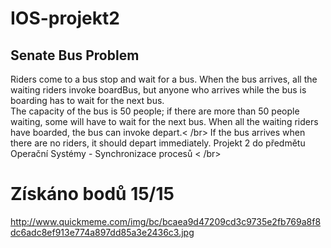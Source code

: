 # IOS-projekt2
## Senate Bus Problem
Riders come to a bus stop and wait for a bus. When the bus arrives, all the waiting riders invoke boardBus, but anyone who arrives while the bus is boarding has to wait for the next bus.</br>
The capacity of the bus is 50 people; if there are more than 50 people waiting, some will have to wait for the next bus. When all the waiting riders have boarded, the bus can invoke depart.< /br>
If the bus arrives when there are no riders, it should depart immediately.
Projekt 2 do předmětu Operační Systémy - Synchronizace procesů < /br>
# Získáno bodů 15/15

http://www.quickmeme.com/img/bc/bcaea9d47209cd3c9735e2fb769a8f8dc6adc8ef913e774a897dd85a3e2436c3.jpg
